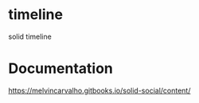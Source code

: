 # timeline

solid timeline

# Documentation

https://melvincarvalho.gitbooks.io/solid-social/content/

